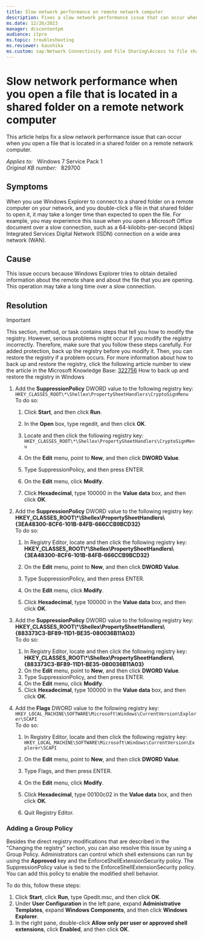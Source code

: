 ```yaml
---
title: Slow network performance on remote network computer
description: Fixes a slow network performance issue that can occur when you open a file that is located in a shared folder on a remote network computer.
ms.date: 12/26/2023
manager: dcscontentpm
audience: itpro
ms.topic: troubleshooting
ms.reviewer: kaushika
ms.custom: sap:Network Connectivity and File Sharing\Access to file shares (SMB), csstroubleshoot
---
```

# Slow network performance when you open a file that is located in a shared folder on a remote network computer

This article helps fix a slow network performance issue that can occur when you open a file that is located in a shared folder on a remote network computer.

_Applies to:_ &nbsp; Windows 7 Service Pack 1  
_Original KB number:_ &nbsp; 829700

## Symptoms

When you use Windows Explorer to connect to a shared folder on a remote computer on your network, and you double-click a file in that shared folder to open it, it may take a longer time than expected to open the file. For example, you may experience this issue when you open a Microsoft Office document over a slow connection, such as a 64-kilobits-per-second (kbps) Integrated Services Digital Network (ISDN) connection on a wide area network (WAN).

## Cause

This issue occurs because Windows Explorer tries to obtain detailed information about the remote share and about the file that you are opening. This operation may take a long time over a slow connection.

## Resolution

> [!IMPORTANT]
> This section, method, or task contains steps that tell you how to modify the registry. However, serious problems might occur if you modify the registry incorrectly. Therefore, make sure that you follow these steps carefully. For added protection, back up the registry before you modify it. Then, you can restore the registry if a problem occurs. For more information about how to back up and restore the registry, click the following article number to view the article in the Microsoft Knowledge Base: [322756](https://support.microsoft.com/help/322756) How to back up and restore the registry in Windows  

1. Add the **SuppressionPolicy** DWORD value to the following registry key: `HKEY_CLASSES_ROOT\*\Shellex\PropertySheetHandlers\CryptoSignMenu`  
To do so:  

    1. Click **Start**, and then click **Run**.
    2. In the **Open** box, type regedit, and then click **OK**.
    3. Locate and then click the following registry key: `HKEY_CLASSES_ROOT\*\Shellex\PropertySheetHandlers\CryptoSignMenu`  

    4. On the **Edit** menu, point to **New**, and then click **DWORD Value**.
    5. Type SuppressionPolicy, and then press ENTER.
    6. On the **Edit** menu, click **Modify**.
    7. Click **Hexadecimal**, type 100000 in the **Value data** box, and then click **OK**.
2. Add the **SuppressionPolicy** DWORD value to the following registry key: **HKEY_CLASSES_ROOT\\*\Shellex\PropertySheetHandlers\\{3EA48300-8CF6-101B-84FB-666CCB9BCD32}**  
To do so:
    1. In Registry Editor, locate and then click the following registry key: **HKEY_CLASSES_ROOT\\*\Shellex\PropertySheetHandlers\\{3EA48300-8CF6-101B-84FB-666CCB9BCD32}**  

    2. On the **Edit** menu, point to **New**, and then click **DWORD Value**.
    3. Type SuppressionPolicy, and then press ENTER.
    4. On the **Edit** menu, click **Modify**.
    5. Click **Hexadecimal**, type 100000 in the **Value data** box, and then click **OK**.
3. Add the **SuppressionPolicy** DWORD value to the following registry key: **HKEY_CLASSES_ROOT\\*\Shellex\PropertySheetHandlers\\{883373C3-BF89-11D1-BE35-080036B11A03}**  
To do so:
    1. In Registry Editor, locate and then click the following registry key: **HKEY_CLASSES_ROOT\\*\Shellex\PropertySheetHandlers\\{883373C3-BF89-11D1-BE35-080036B11A03}**  
    2. On the **Edit** menu, point to **New**, and then click **DWORD Value**.
    3. Type SuppressionPolicy, and then press ENTER.
    4. On the **Edit** menu, click **Modify**.
    5. Click **Hexadecimal**, type 100000 in the **Value data** box, and then click **OK**.
4. Add the **Flags** DWORD value to the following registry key: `HKEY_LOCAL_MACHINE\SOFTWARE\Microsoft\Windows\CurrentVersion\Explorer\SCAPI`  
To do so:
    1. In Registry Editor, locate and then click the following registry key: `HKEY_LOCAL_MACHINE\SOFTWARE\Microsoft\Windows\CurrentVersion\Explorer\SCAPI`  

    2. On the **Edit** menu, point to **New**, and then click **DWORD Value**.
    3. Type Flags, and then press ENTER.
    4. On the **Edit** menu, click **Modify**.
    5. Click **Hexadecimal**, type 00100c02 in the **Value data** box, and then click **OK**.
    6. Quit Registry Editor.

### Adding a Group Policy

Besides the direct registry modifications that are described in the "Changing the registry" section, you can also resolve this issue by using a Group Policy. Administrators can control which shell extensions can run by using the **Approved** key and the EnforceShellExtensionSecurity policy. The SuppressionPolicy value is tied to the EnforceShellExtensionSecurity policy. You can add this policy to enable the modified shell behavior.

To do this, follow these steps:  

1. Click **Start**, click **Run**, type Gpedit.msc, and then click **OK**.
2. Under **User Configuration** in the left pane, expand **Administrative Templates**, expand **Windows Components**, and then click **Windows Explorer**.
3. In the right pane, double-click **Allow only per user or approved shell extensions**, click **Enabled**, and then click **OK**.
